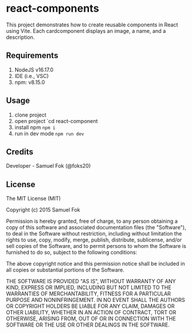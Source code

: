 # react-components

This project demonstrates how to create reusable components in React using Vite. Each cardcomponent displays an image, a name, and a description.

## Requirements

1. NodeJS v16.17.0
2. IDE (i.e., VSC)
3. npm: v8.15.0

## Usage

1. clone project   
2. open project `cd react-component
3. install npm `npm i`
4. run in dev mode `npm run dev`



## Credits
 
Developer - Samuel Fok (@foks20)

 
## License
 
The MIT License (MIT)

Copyright (c) 2015 Samuel Fok

Permission is hereby granted, free of charge, to any person obtaining a copy of this software and associated documentation files (the "Software"), to deal in the Software without restriction, including without limitation the rights to use, copy, modify, merge, publish, distribute, sublicense, and/or sell copies of the Software, and to permit persons to whom the Software is furnished to do so, subject to the following conditions:

The above copyright notice and this permission notice shall be included in all copies or substantial portions of the Software.

THE SOFTWARE IS PROVIDED "AS IS", WITHOUT WARRANTY OF ANY KIND, EXPRESS OR IMPLIED, INCLUDING BUT NOT LIMITED TO THE WARRANTIES OF MERCHANTABILITY, FITNESS FOR A PARTICULAR PURPOSE AND NONINFRINGEMENT. IN NO EVENT SHALL THE AUTHORS OR COPYRIGHT HOLDERS BE LIABLE FOR ANY CLAIM, DAMAGES OR OTHER LIABILITY, WHETHER IN AN ACTION OF CONTRACT, TORT OR OTHERWISE, ARISING FROM, OUT OF OR IN CONNECTION WITH THE SOFTWARE OR THE USE OR OTHER DEALINGS IN THE SOFTWARE.
